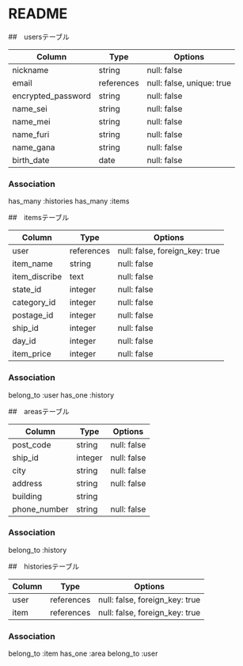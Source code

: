 # README

##　usersテーブル

| Column               | Type       | Options                        |
| ------               | ---------- | ------------------------------ |
| nickname             | string     | null: false                    |
| email                | references | null: false,  unique: true     |
| encrypted_password    | string     | null: false                   |
| name_sei             | string     | null: false                    |
| name_mei             | string     | null: false                    |
| name_furi            | string     | null: false                    |
| name_gana            | string     | null: false                    |
| birth_date           | date       | null: false


### Association

has_many :histories
has_many :items



##　itemsテーブル

| Column               | Type       | Options                        |
| ------               | ---------- | ------------------------------ |
| user                 | references | null: false,  foreign_key: true|
| item_name            | string     | null: false                    |
| item_discribe        | text       | null: false                    |
| state_id             | integer    | null: false                    |
| category_id          | integer    | null: false                    |
| postage_id           | integer    | null: false                    |
| ship_id              | integer    | null: false                    |
| day_id               | integer    | null: false                    |
| item_price           | integer    | null: false                    |


### Association

belong_to :user
has_one   :history



##　areasテーブル

| Column               | Type       | Options                        |
| ------               | ---------- | ------------------------------ |
| post_code            | string     | null: false                    |
| ship_id              | integer    | null: false                    |
| city                 | string     | null: false                    |
| address              | string     | null: false                    |
| building             | string     |                                |
| phone_number         | string     | null: false                    |

### Association
belong_to :history



##　historiesテーブル

| Column               | Type       | Options                        |
| ------               | ---------- | ------------------------------ |
| user                 | references | null: false, foreign_key: true |
| item                 | references | null: false, foreign_key: true |

### Association
belong_to :item
has_one   :area
belong_to :user